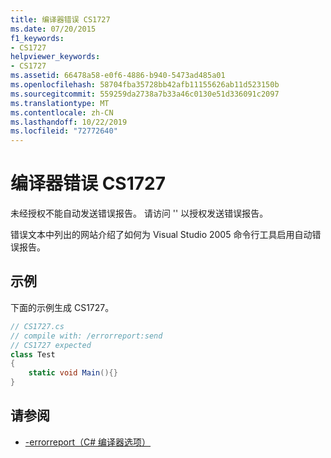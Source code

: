 ```yaml
---
title: 编译器错误 CS1727
ms.date: 07/20/2015
f1_keywords:
- CS1727
helpviewer_keywords:
- CS1727
ms.assetid: 66478a58-e0f6-4886-b940-5473ad485a01
ms.openlocfilehash: 58704fba35728bb42afb11155626ab11d523150b
ms.sourcegitcommit: 559259da2738a7b33a46c0130e51d336091c2097
ms.translationtype: MT
ms.contentlocale: zh-CN
ms.lasthandoff: 10/22/2019
ms.locfileid: "72772640"
---
```

# <a name="compiler-error-cs1727"></a>编译器错误 CS1727

未经授权不能自动发送错误报告。 请访问 '' 以授权发送错误报告。

错误文本中列出的网站介绍了如何为 Visual Studio 2005 命令行工具启用自动错误报告。

## <a name="example"></a>示例

下面的示例生成 CS1727。

```csharp
// CS1727.cs
// compile with: /errorreport:send
// CS1727 expected
class Test
{
    static void Main(){}
}
```

## <a name="see-also"></a>请参阅

- [-errorreport（C# 编译器选项）](../language-reference/compiler-options/errorreport-compiler-option.md)
